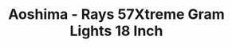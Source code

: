 ---
layout: product
title: "Aoshima - Rays 57Xtreme Gram Lights 18 Inch"
price: "TBA" 
desc: "N/A"
img_path: "/assets/img/AO09154.webp"
brand: "N/A"
available: false
special_offer: false
new: false
soon: false
cat: "010000"
subcat: "013700"
subsubcat: "0N/A"
sifra: "AO09154"
popular: false
spec: false
---